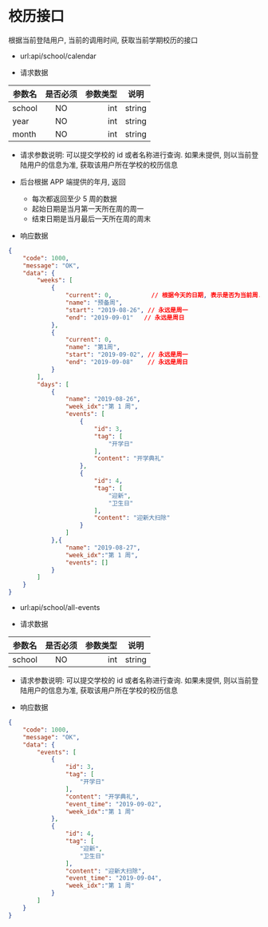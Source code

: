 # 校历接口

根据当前登陆用户, 当前的调用时间, 获取当前学期校历的接口

- url:api/school/calendar

-  请求数据

| 参数名       | 是否必须     | 参数类型  | 说明 |
| -------- |:----------:| -----:   | ----- |
| school  | NO      | int|string      | 可选参数, 学校的 ID 或名称 |
| year  | NO      | int|string      | 可选参数, 哪一年. 不提供则使用当前年 |
| month  | NO      | int|string      | 可选参数, 哪一月, 不提供则使用当前月 |

- 请求参数说明: 可以提交学校的 id 或者名称进行查询. 如果未提供, 则以当前登陆用户的信息为准, 获取该用户所在学校的校历信息
- 后台根据 APP 端提供的年月, 返回
  - 每次都返回至少 5 周的数据
  - 起始日期是当月第一天所在周的周一
  - 结束日期是当月最后一天所在周的周末

- 响应数据

``` json
{
    "code": 1000,
    "message": "OK",
    "data": {
        "weeks": [
            {
                "current": 0,           // 根据今天的日期, 表示是否为当前周. 1 表示是当前周, 0 表示不是
                "name": "预备周",
                "start": "2019-08-26", // 永远是周一
                "end": "2019-09-01"   // 永远是周日
            },
            {
                "current": 0,
                "name": "第1周",
                "start": "2019-09-02", // 永远是周一
                "end": "2019-09-08"    // 永远是周日
            }
        ],
        "days": [
            {
                "name": "2019-08-26",
                "week_idx":"第 1 周",
                "events": [
                    {
                        "id": 3,
                        "tag": [
                            "开学日"
                        ],
                        "content": "开学典礼"
                    },
                    {
                        "id": 4,
                        "tag": [
                            "迎新",
                            "卫生日"
                        ],
                        "content": "迎新大扫除"
                    }
                ]
            },{
                "name": "2019-08-27",
                "week_idx":"第 1 周",
                "events": []
            }
        ]
    }
}
```

- url:api/school/all-events

-  请求数据

| 参数名       | 是否必须     | 参数类型  | 说明 |
| -------- |:----------:| -----:   | ----- |
| school  | NO      | int|string      | 可选参数, 学校的 ID 或名称 |

- 请求参数说明: 可以提交学校的 id 或者名称进行查询. 如果未提供, 则以当前登陆用户的信息为准, 获取该用户所在学校的校历信息

- 响应数据

``` json
{
    "code": 1000,
    "message": "OK",
    "data": {
        "events": [
            {
                "id": 3,
                "tag": [
                    "开学日"
                ],
                "content": "开学典礼",
                "event_time": "2019-09-02",
                "week_idx":"第 1 周"
            },
            {
                "id": 4,
                "tag": [
                    "迎新",
                    "卫生日"
                ],
                "content": "迎新大扫除",
                "event_time": "2019-09-04",
                "week_idx":"第 1 周"
            }
        ]
    }
}
```
